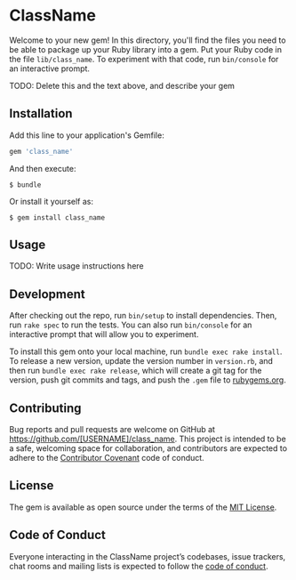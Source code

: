 # ClassName

Welcome to your new gem! In this directory, you'll find the files you need to be able to package up your Ruby library into a gem. Put your Ruby code in the file `lib/class_name`. To experiment with that code, run `bin/console` for an interactive prompt.

TODO: Delete this and the text above, and describe your gem

## Installation

Add this line to your application's Gemfile:

```ruby
gem 'class_name'
```

And then execute:

    $ bundle

Or install it yourself as:

    $ gem install class_name

## Usage

TODO: Write usage instructions here

## Development

After checking out the repo, run `bin/setup` to install dependencies. Then, run `rake spec` to run the tests. You can also run `bin/console` for an interactive prompt that will allow you to experiment.

To install this gem onto your local machine, run `bundle exec rake install`. To release a new version, update the version number in `version.rb`, and then run `bundle exec rake release`, which will create a git tag for the version, push git commits and tags, and push the `.gem` file to [rubygems.org](https://rubygems.org).

## Contributing

Bug reports and pull requests are welcome on GitHub at https://github.com/[USERNAME]/class_name. This project is intended to be a safe, welcoming space for collaboration, and contributors are expected to adhere to the [Contributor Covenant](http://contributor-covenant.org) code of conduct.

## License

The gem is available as open source under the terms of the [MIT License](https://opensource.org/licenses/MIT).

## Code of Conduct

Everyone interacting in the ClassName project’s codebases, issue trackers, chat rooms and mailing lists is expected to follow the [code of conduct](https://github.com/[USERNAME]/class_name/blob/master/CODE_OF_CONDUCT.md).
